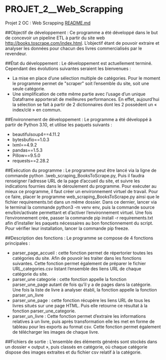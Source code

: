 # PROJET_2__Web_Scrapping
Projet 2 OC : Web Scrapping
[README.md](https://github.com/samichelly/PROJET_2__Web_Scrapping/files/11227562/README.md)

##Objectif de développement :
Ce programme a été développé dans le but de concevoir un pipeline ETL à partir du site web http://books.toscrape.com/index.html. L’objectif étant de pouvoir extraire et analyser les données pour chacun des livres commercialisés par le revendeur.
 
##État du développement :
Le développement est actuellement terminé. Cependant des évolutions suivantes seraient les bienvenues :
-	 La mise en place d’une sélection multiple de catégories. Pour le moment le programme permet de "scraper" soit l’ensemble du site, soit une seule catégorie.
-	Une simplification de cette même partie avec l’usage d’un unique Dataframe apporterait de meilleures performances. En effet, aujourd’hui la sélection se fait à partir de 2 dictionnaires dont les 2 possèdent un « index/clé » en commun.

##Environnement de développement :
Le programme a été développé à partir de Python 3.10, et utilise les paquets suivants :
-	beautifulsoup4==4.11.2
-	bytesbufio==1.0.3
-	lxml==4.9.2
-	pandas==1.5.3
-	Pillow==9.5.0
-	requests==2.28.2

##Exécution du programme :
Le programme peut être lancé via la ligne de commande python .\web_scraping_BooksToScrape.py, 
Puis il faudra renseigner l’adresse URL de la page d’accueil du site, et suivre les indications fournies dans le déroulement du programme.
Pour exécuter au mieux ce programme, il faut créer un environnement virtuel de travail. Pour ce faire, placer le programme web_scraping_BooksToScrape.py ainsi que le fichier requirements.txt dans un même dossier. Dans ce dernier, lancer via le terminal la commande python3 -m venv env, puis la commande source env/bin/activate permettant et d’activer l’environnement virtuel. Une fois l’environnement crée, passer la commande pip install -r requirements.txt afin d’installer les paquets nécessaires au bon fonctionnement du script. Pour vérifier leur installation, lancer la commande pip freeze.

##Description des fonctions :
Le programme se compose de 4 fonctions principales :
-	parser_page_accueil : cette fonction permet de répertorier toutes les catégories du site. Afin de pouvoir les traiter dans les fonctions suivantes. Cette fonction permet également de préparer le fichier URL_categories.csv listant l’ensemble des liens URL de chaque catégorie du site. 
-	parser_une categorie : cette fonction appelle la fonction parser_une_page autant de fois qu’il y a de pages dans la catégorie. Une fois la liste de livre à analyser établi, la fonction appelle la fonction parser_un_livre
-	parser_une_page : cette fonction récupère les liens URL de tous les livres situés sur une page HTML. Puis elle retourne ce résultat à la fonction parser_une_categorie.
-	parser_un_livre : Cette fonction permet d’extraire les informations relatives à un livre, puis après transformation elle les met en forme de tableau pour les exports au format csv. Cette fonction permet également de télécharger les images de chaque livre.

##Fichiers de sortie :
L’ensemble des éléments générés sont stockés dans un dossier « output », puis classés en catégorie, où chaque catégorie dispose des images extraites et du fichier csv relatif à la catégorie.

